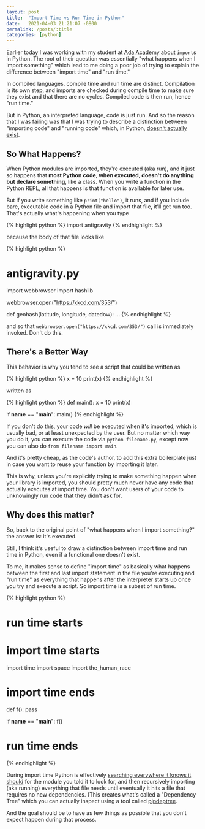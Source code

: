 ```yaml
---
layout: post
title:  "Import Time vs Run Time in Python"
date:   2021-04-03 21:21:07 -0800
permalink: /posts/:title
categories: [python]
---
```

Earlier today I was working with my student at [Ada Academy](https://adadevelopersacademy.org/) about `import`s in Python.
The root of their question was essentially "what happens when I import something" which lead to me doing a poor job of trying to explain the difference between "import time" and "run time."

In compiled languages, compile time and run time are distinct. Compilation is its own step, and imports are checked during compile time to make sure they exist and that there are no cycles. Compiled code is then run, hence "run time."

But in Python, an interpreted language, code is just run.
And so the reason that I was failing was that I was trying to describe a distinction between "importing code" and "running code" which, in Python, [doesn't actually exist](https://www.benkuhn.net/importtime/).

## So What Happens?

When Python modules are imported, they're executed (aka run), and it just so happens that **most Python code, when executed, doesn't do anything but declare something**, like a class. When you write a function in the Python REPL, all that happens is that function is available for later use.

But if you write something like `print("hello")`, it runs, and if you include bare, executable code in a Python file and import that file, it'll get run too. That's actually what's happening when you type

{% highlight python %}
import antigravity
{% endhighlight %}

because the body of that file looks like

{% highlight python %}
# antigravity.py
import webbrowser
import hashlib

webbrowser.open("https://xkcd.com/353/")

def geohash(latitude, longitude, datedow):
    ...
{% endhighlight %}

and so that `webbrowser.open("https://xkcd.com/353/")` call is immediately invoked. Don't do this.

## There's a Better Way

This behavior is why you tend to see a script that could be written as

{% highlight python %}
x = 10
print(x)
{% endhighlight %}

written as

{% highlight python %}
def main():
    x = 10
    print(x)

if __name__ == "__main__":
    main()
{% endhighlight %}

If you don't do this, your code _will_ be executed when it's imported, which is usually bad, or at least unexpected by the user.
But no matter which way you do it, you can execute the code via `python filename.py`, except now you can also do `from filename import main`.

And it's pretty cheap, as the code's author, to add this extra boilerplate just in case you want to reuse your function by importing it later.

This is why, unless you're explicitly trying to make something happen when your library is imported, you should pretty much never have any code that actually executes at import time. You don't want users of your code to unknowingly run code that they didn't ask for.

## Why does this matter?

So, back to the original point of "what happens when I import something?" the answer is: it's executed.

Still, I think it's useful to draw a distinction between import time and run time in Python, even if a functional one doesn't exist.

To me, it makes sense to define "import time" as basically what happens between the first and last import statement in the file you're executing and "run time" as everything that happens after the interpreter starts up once you try and execute a script. So import time is a subset of run time.

{% highlight python %}
# run time starts
# import time starts
import time
import space
import the_human_race
# import time ends

def f():
    pass

if __name__ == "__main__":
    f()

# run time ends
{% endhighlight %}

During import time Python is effectively [searching everywhere it knows it should](https://chrisyeh96.github.io/2017/08/08/definitive-guide-python-imports.html#basics-of-the-python-import-and-syspath) for the module you told it to look for, and then recursively importing (aka running) everything that file needs until eventually it hits a file that requires no new dependencies. (This creates what's called a "Dependency Tree" which you can actually inspect using a tool called [pipdeptree](https://pypi.org/project/pipdeptree/).

And the goal should be to have as few things as possible that you don't expect happen during that process.
